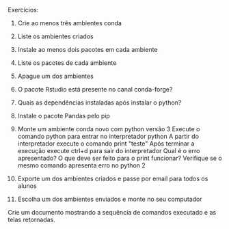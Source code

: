 Exercícios:

1. Crie ao menos três ambientes conda
2. Liste os ambientes criados
3. Instale ao menos dois pacotes em cada ambiente
4. Liste os pacotes de cada ambiente
5. Apague um dos ambientes
6. O pacote Rstudio está presente no canal conda-forge?
7. Quais as dependências instaladas após instalar o python?
8. Instale o pacote Pandas pelo pip

9. Monte um ambiente conda novo com python versão 3
Execute o comando python para entrar no interpretador python
A partir do interpretador execute o comando print "teste"
Após terminar a execução execute ctrl+d para sair do interpretador
Qual é o erro apresentado? O que deve ser feito para o print funcionar?
Verifique se o mesmo comando apresenta erro no python 2

10. Exporte um dos ambientes criados e passe por email para todos os alunos
11. Escolha um dos ambientes enviados e monte no seu computador

Crie um documento mostrando a sequência de comandos executado e as telas retornadas.
